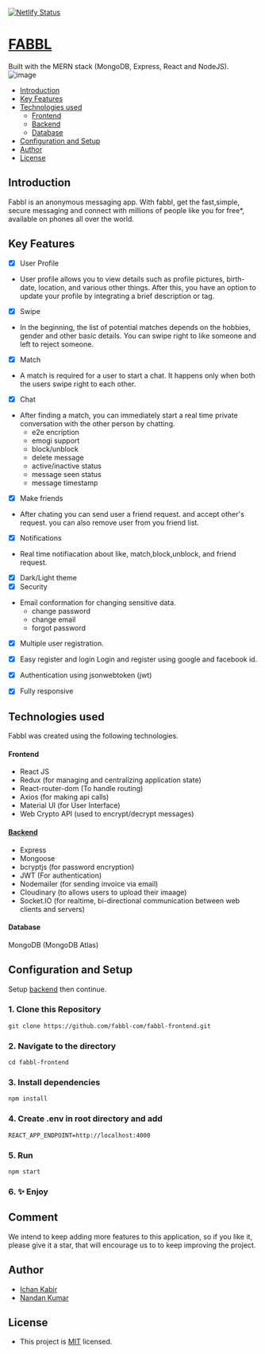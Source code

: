 [![Netlify Status](https://api.netlify.com/api/v1/badges/773e8526-2882-49ef-b807-f9227e95e845/deploy-status)](https://app.netlify.com/sites/fabbl/deploys)

# [FABBL](https://fabbl.social/)
Built with the MERN stack (MongoDB, Express, React and NodeJS).
![image](https://user-images.githubusercontent.com/63586628/157425055-236ae97c-2ecc-40e6-8eb2-4e48f5dff988.png)

  * [Introduction](#introduction)
  * [Key Features](#key-features)
  * [Technologies used](#technologies-used)
      - [Frontend](#frontend)
      - [Backend](#backend)
      - [Database](#database)
  * [Configuration and Setup](#configuration-and-setup)
  * [Author](#author)
  * [License](#license)

## Introduction
Fabbl is an anonymous messaging app. With fabbl, get the fast,simple, secure messaging and connect with millions of people like you for free*, available on phones all over the world.

## Key Features

- [x] User Profile

* User profile allows you to view details such as profile pictures, birth-date, location, and various other things.
After this, you have an option to update your profile by integrating a brief description or tag.

- [x] Swipe
* In the beginning, the list of potential matches depends on the hobbies, gender and other basic details.
You can swipe right to like someone and left to reject someone.
- [x] Match
* A match is required for a user to start a chat. It happens only when both the users swipe right to each other.
- [x] Chat
* After finding a match, you can immediately start a real time private conversation with the other person by chatting.
  - e2e encription
  - emogi support
  - block/unblock
  - delete message
  - active/inactive status
  - message seen status
  - message timestamp
- [x] Make friends
* After chating you can send user a friend request. and accept other's request. you can also remove user from you friend list.
- [x] Notifications
* Real time notifiacation about like, match,block,unblock, and friend request.
- [x] Dark/Light theme
- [x] Security
* Email conformation for changing sensitive data.
   - change password
   - change email
   - forgot password
- [x] Multiple user registration.
- [x] Easy register and login
Login and register using google and facebook id.
- [x] Authentication using jsonwebtoken (jwt)
- [x] Fully responsive



## Technologies used
Fabbl was created using the following technologies.

#### Frontend

- React JS
- Redux (for managing and centralizing application state)
- React-router-dom (To handle routing)
- Axios (for making api calls)
- Material UI (for User Interface)
- Web Crypto API (used to encrypt/decrypt messages)

#### [Backend](https://github.com/fabbl-com/fabbl-backend)

- Express
- Mongoose
- bcryptjs (for password encryption)
- JWT (For authentication)
- Nodemailer (for sending invoice via email)
- Cloudinary (to allows users to upload their imaage)
- Socket.IO (for realtime, bi-directional communication between web clients and servers)

#### Database
MongoDB (MongoDB Atlas)

## Configuration and Setup
Setup [backend](https://github.com/fabbl-com/fabbl-backend#configuration-and-setup) then continue.

### 1\. Clone this Repository

```
git clone https://github.com/fabbl-com/fabbl-frontend.git 
```

### 2\. Navigate to the directory

```
cd fabbl-frontend
```

### 3\. Install dependencies

```
npm install
```
### 4\. Create .env in root directory and add
``` 
REACT_APP_ENDPOINT=http://localhost:4000
```

### 5\. Run

```
npm start
```

### 6\. ✨ Enjoy


## Comment
We intend to keep adding more features to this application, so if you like it, please give it a star, that will encourage us to 
to keep improving the project.

## Author
- [Ichan Kabir](https://github.com/ikabir21)
- [Nandan Kumar](https://github.com/nandan-shah)

## License
- This project is [MIT](https://github.com/fabbl-com/fabbl-frontend/blob/main/LICENSE) licensed.
